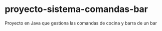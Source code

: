 # proyecto-sistema-comandas-bar
Proyecto en Java que gestiona las comandas de cocina y barra de un bar
